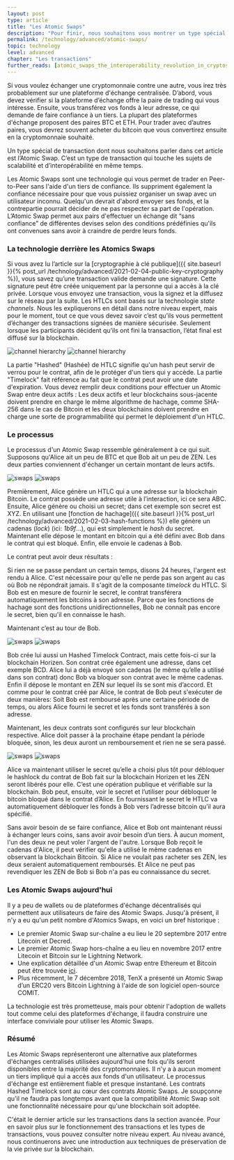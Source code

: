 ```yaml
---
layout: post
type: article
title: "Les Atomic Swaps"
description: "Pour finir, nous souhaitons vous montrer un type spécial de transaction. Un Atomic Swap vous permet d’échanger deux différents types de cryptomonnaies sans avoir besoin d’une plateforme d’échange."
permalink: /technology/advanced/atomic-swaps/
topic: technology
level: advanced
chapter: "Les transactions"
further_reads: [atomic_swaps_the_interoperability_revolution_in_cryptos, everything_you_need_to_know_about_atomic_swaps_and_how_komodo_is_advancing_the_technology, atomic_swap_compatibility_of_different_cryptocurrencies]
---
```


Si vous voulez échanger une cryptomonnaie contre une autre, vous irez très probablement sur une plateforme d'échange centralisée. D’abord, vous devez vérifier si la plateforme d’échange offre la paire de trading qui vous intéresse. Ensuite, vous transférez vos fonds à leur adresse, ce qui demande de faire confiance à un tiers. La plupart des plateformes d'échange proposent des paires BTC et ETH. Pour trader avec d’autres paires, vous devrez souvent acheter du bitcoin que vous convertirez ensuite en la cryptomonnaie souhaité.

Un type spécial de transaction dont nous souhaitons parler dans cet article est l’Atomic Swap. C’est un type de transaction qui touche les sujets de scalabilité et d’interopérabilité en même temps.

Les Atomic Swaps sont une technologie qui vous permet de trader en Peer-to-Peer sans l'aide d'un tiers de confiance. Ils suppriment également la confiance nécessaire pour que vous puissiez organiser un swap avec un utilisateur inconnu. Quelqu'un devrait d'abord envoyer ses fonds, et la contrepartie pourrait décider de ne pas respecter sa part de l'opération. L’Atomic Swap permet aux pairs d'effectuer un échange dit “sans confiance” de différentes devises selon des conditions prédéfinies qu'ils ont convenues sans avoir à craindre de perdre leurs fonds.

### La technologie derrière les Atomics Swaps

Si vous avez lu l’article sur la [cryptographie à clé publique]({{ site.baseurl }}{% post_url /technology/advanced/2021-02-04-public-key-cryptography %}), vous savez qu’une transaction valide demande une signature. Cette signature peut être créée uniquement par la personne qui a accès à la clé privée. Lorsque vous envoyez une transaction, vous la signez et la diffusez sur le réseau par la suite. Les HTLCs sont basés sur la technologie _state channels_. Nous les expliquerons en détail dans notre niveau expert, mais pour le moment, tout ce que vous devez savoir c’est qu’ils vous permettent d’échanger des transactions signées de manière sécurisée. Seulement lorsque les participants décident qu’ils ont fini la transaction, l’état final est diffusé sur la blockchain.

![channel hierarchy](/assets/post_files/technology/advanced/atomic-swaps/FR_channel_hierarchy_D.jpg)
![channel hierarchy](/assets/post_files/technology/advanced/atomic-swaps/FR_channel_hierarchy_M.jpg)

La partie "Hashed" (Hashée) de HTLC signifie qu'un hash peut servir de verrou pour le contrat, afin de le protéger d'un tiers qui y accède. La partie "Timelock" fait référence au fait que le contrat peut avoir une date d'expiration. Vous devez remplir deux conditions pour effectuer un Atomic Swap entre deux actifs : Les deux actifs et leur blockchains sous-jacente doivent prendre en charge le même algorithme de hachage, comme SHA-256 dans le cas de Bitcoin et les deux blockchains doivent prendre en charge une sorte de programmabilité qui permet le déploiement d'un HTLC.

### Le processus

Le processus d'un Atomic Swap ressemble généralement à ce qui suit. Supposons qu'Alice ait un peu de BTC et que Bob ait un peu de ZEN. Les deux parties conviennent d'échanger un certain montant de leurs actifs.

![swaps](/assets/post_files/technology/advanced/atomic-swaps/swap_1.jpeg)
![swaps](/assets/post_files/technology/advanced/atomic-swaps/swap_1.jpeg)

Premièrement, Alice génère un HTLC qui a une adresse sur la blockchain Bitcoin. Le contrat possède une adresse utile à l’interaction, ici ce sera ABC. Ensuite, Alice génère ou choisi un secret; dans cet exemple son secret est XYZ. En utilisant une [fonction de hachage]({{ site.baseurl }}{% post_url /technology/advanced/2021-02-03-hash-functions %}) elle génère un cadenas (_lock_) (ici: _1b9f_…), qui est simplement le _hash_ du secret. Maintenant elle dépose le montant en bitcoin qui a été défini avec Bob dans le contrat qui est bloqué. Enfin, elle envoie le cadenas à Bob.

Le contrat peut avoir deux résultats :

Si rien ne se passe pendant un certain temps, disons 24 heures, l'argent est rendu à Alice. C'est nécessaire pour qu'elle ne perde pas son argent au cas où Bob ne répondrait jamais. Il s'agit de la composante _timelock_ du HTLC.
Si Bob est en mesure de fournir le secret, le contrat transférera automatiquement les bitcoins à son adresse. Parce que les fonctions de hachage sont des fonctions unidirectionnelles, Bob ne connaît pas encore le secret, bien qu'il en connaisse le hash.

Maintenant c’est au tour de Bob.

![swaps](/assets/post_files/technology/advanced/atomic-swaps/swap_2.jpeg)
![swaps](/assets/post_files/technology/advanced/atomic-swaps/swap_2.jpeg)

Bob crée lui aussi un Hashed Timelock Contract, mais cette fois-ci sur la blockchain Horizen. Son contrat crée également une adresse, dans cet exemple BCD. Alice lui a déjà envoyé son cadenas (le même qu’elle a utilisé dans son contrat) donc Bob va bloquer son contrat avec le même cadenas. Enfin il dépose le montant en ZEN sur lequel ils se sont mis d’accord. Et comme pour le contrat créé par Alice, le contrat de Bob peut s'exécuter de deux manières: Soit Bob est remboursé après une certaine période de temps, ou alors Alice fourni le secret et les fonds sont transférés à son adresse.

Maintenant, les deux contrats sont configurés sur leur blockchain respective. Alice doit passer à la prochaine étape pendant la période bloquée, sinon, les deux auront un remboursement et rien ne se sera passé.

![swaps](/assets/post_files/technology/advanced/atomic-swaps/swap_3.jpeg)
![swaps](/assets/post_files/technology/advanced/atomic-swaps/swap_3.jpeg)

Alice va maintenant utiliser le secret qu’elle a choisi plus tôt pour débloquer le hashlock du contrat de Bob fait sur la blockchain Horizen et les ZEN seront libérés pour elle. C’est une opération publique et vérifiable sur la blockchain. Bob peut, ensuite, voir le secret et l’utiliser pour débloquer le bitcoin bloqué dans le contrat d’Alice. En fournissant le secret le HTLC va automatiquement débloquer les fonds à Bob vers l’adresse bitcoin qu’il aura spécifié.

Sans avoir besoin de se faire confiance, Alice et Bob ont maintenant réussi à échanger leurs coins, sans avoir avoir besoin d’un tiers. À aucun moment, l'un des deux ne peut voler l'argent de l'autre. Lorsque Bob reçoit le cadenas d'Alice, il peut vérifier qu'elle a utilisé le même cadenas en observant la blockchain Bitcoin. Si Alice ne voulait pas racheter ses ZEN, les deux seraient automatiquement remboursés. Et Alice ne peut pas revendiquer les ZEN de Bob si Bob n'a pas eu connaissance du secret.

### Les Atomic Swaps aujourd'hui

Il y a peu de wallets ou de plateformes d'échange décentralisés qui permettent aux utilisateurs de faire des Atomic Swaps. Jusqu'à présent, il n'y a eu qu'un petit nombre d'Atomics Swaps, en voici un bref historique :

- Le premier Atomic Swap sur-chaîne a eu lieu le 20 septembre 2017 entre Litecoin et Decred.
- Le premier Atomic Swap hors-chaîne a eu lieu en novembre 2017 entre Litecoin et Bitcoin sur le Lightning Network.
- Une explication détaillée d'un Atomic Swap entre Ethereum et Bitcoin peut être trouvée [ici](https://medium.com/coblox/connect-all-the-blockchains-atomic-swap-78b38fff42e).
- Plus récemment, le 7 décembre 2018, TenX a présenté un Atomic Swap d’un ERC20 vers Bitcoin Lightning à l'aide de son logiciel open-source COMIT.

La technologie est très prometteuse, mais pour obtenir l'adoption de wallets tout comme celui des plateformes d'échange, il faudra construire une interface conviviale pour utiliser les Atomic Swaps.

### Résumé

Les Atomic Swaps représenteront une alternative aux plateformes d'échanges centralisés utilisées aujourd'hui une fois qu'ils seront disponibles entre la majorité des cryptomonnaies. Il n'y a à aucun moment un tiers impliqué qui a accès aux fonds d'un utilisateur. Le processus d'échange est entièrement fiable et presque instantané. Les contrats Hashed Timelock sont au cœur des contrats Atomic Swaps. Je soupçonne qu'il ne faudra pas longtemps avant que la compatibilité Atomic Swap soit une fonctionnalité nécessaire pour qu'une blockchain soit adoptée.

C'était le dernier article sur les transactions dans la section avancée. Pour en savoir plus sur le fonctionnement des transactions et les types de transactions, vous pouvez consulter notre niveau expert. Au niveau avancé, nous continuerons avec une introduction aux techniques de préservation de la vie privée sur la blockchain.
